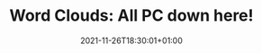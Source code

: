 ---
title: "Word Clouds: All PC down here!"
date: 2021-11-26T18:30:01+01:00
draft: true
description:
    "This is the home page to reveal the most awesome networks and stats about South Park!"
# description
description: "This is meta description"
---